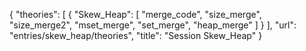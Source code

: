 {
    "theories": [
        {
            "Skew_Heap": [
                "merge_code",
                "size_merge",
                "size_merge2",
                "mset_merge",
                "set_merge",
                "heap_merge"
            ]
        }
    ],
    "url": "entries/skew_heap/theories",
    "title": "Session Skew_Heap"
}